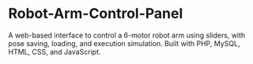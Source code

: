 # Robot-Arm-Control-Panel
A web-based interface to control a 6-motor robot arm using sliders, with pose saving, loading, and execution simulation. Built with PHP, MySQL, HTML, CSS, and JavaScript.

